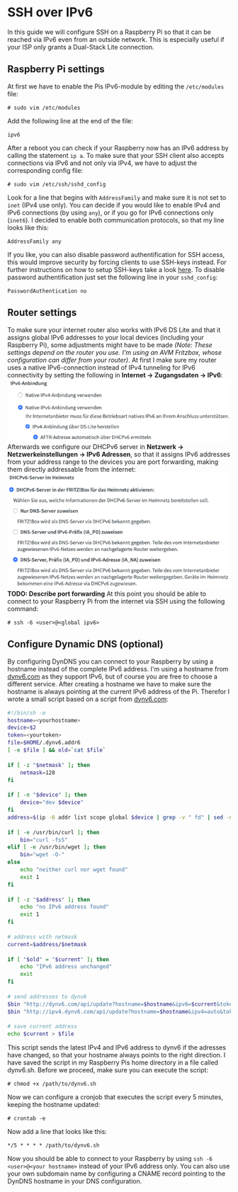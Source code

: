 # SSH over IPv6
In this guide we will configure SSH on a Raspberry Pi so that it can be reached via IPv6 even from an outside network. This is especially useful if your ISP only grants a Dual-Stack Lite connection.

## Raspberry Pi settings
At first we have to enable the Pis IPv6-module by editing the `/etc/modules` file:
```console
# sudo vim /etc/modules
```
Add the following line at the end of the file:
```
ipv6
```
After a reboot you can check if your Raspberry now has an IPv6 address by calling the statement `ip a`. To make sure that your SSH client also accepts connections via IPv6 and not only via IPv4, we have to adjust the corresponding config file:
```console
# sudo vim /etc/ssh/sshd_config
```
Look for a line that begins with `AddressFamily` and make sure it is not set to `inet` (IPv4 use only). You can decide if you would like to enable IPv4 and IPv6 connections (by using `any`), or if you go for IPv6 connections only (`inet6`). I decided to enable both communication protocols, so that my line looks like this:
```
AddressFamily any
```
If you like, you can also disable password authentification for SSH access, this would improve security by forcing clients to use SSH-keys instead. For further instructions on how to setup SSH-keys take a look [here](https://www.raspberrypi.org/documentation/remote-access/ssh/passwordless.md). To disable password authentification just set the following line in your `sshd_config`:
```
PasswordAuthentication no
```

## Router settings
To make sure your internet router also works with IPv6 DS Lite and that it assigns global IPv6 addresses to your local devices (including your Raspberry Pi), some adjustments might have to be made *(Note: These settings depend on the router you use. I'm using an AVM Fritzbox, whose configuration can differ from your router)*.
At first I make sure my router uses a native IPv6-connection instead of IPv4 tunneling for IPv6 connectivity by setting the following in **Internet -> Zugangsdaten -> IPv6**:
![Image](images/ssh6_zugangsdatenIPv6.png)
Afterwards we configure our DHCPv6 server in **Netzwerk -> Netzwerkeinstellungen -> IPv6 Adressen**, so that it assigns IPv6 addresses from your address range to the devices you are port forwarding, making them directly addressable from the internet:
![Image](images/ssh6_dhcpv6.png)
**TODO: Describe port forwarding**
At this point you should be able to connect to your Raspberry Pi from the internet via SSH using the following command:
```console
# ssh -6 <user>@<global ipv6>
```
## Configure Dynamic DNS (optional)
By configuring DynDNS you can connect to your Raspberry by using a hostname instead of the complete IPv6 address. I'm using a hostname from [dynv6.com](https://dynv6.com) as they support IPv6, but of course you are free to choose a different service. After creating a hostname we have to make sure the hostname is always pointing at the current IPv6 address of the Pi. Therefor I wrote a small script based on a script from [dynv6.com](https://dynv6.com):
``` bash
#!/bin/sh -e
hostname=<yourhostname>
device=$2
token=<yourtoken>
file=$HOME/.dynv6.addr6
[ -e $file ] && old=`cat $file`

if [ -z "$netmask" ]; then
    netmask=128
fi

if [ -n "$device" ]; then
    device="dev $device"
fi
address=$(ip -6 addr list scope global $device | grep -v " fd" | sed -n 's/.*inet6 \([0-9a-f:]\+\).*/\1/p' | head -n 1)

if [ -e /usr/bin/curl ]; then
    bin="curl -fsS"
elif [ -e /usr/bin/wget ]; then
    bin="wget -O-"
else
    echo "neither curl nor wget found"
    exit 1
fi

if [ -z "$address" ]; then
    echo "no IPv6 address found"
    exit 1
fi

# address with netmask
current=$address/$netmask

if [ "$old" = "$current" ]; then
    echo "IPv6 address unchanged"
    exit
fi

# send addresses to dynv6
$bin "http://dynv6.com/api/update?hostname=$hostname&ipv6=$current&token=$token"
$bin "http://ipv4.dynv6.com/api/update?hostname=$hostname&ipv4=auto&token=$token"

# save current address
echo $current > $file
```
This script sends the latest IPv4 and IPv6 address to dynv6 if the adresses have changed, so that your hostname always points to the right direction. I have saved the script in my Raspberry Pis home directory in a file called dynv6.sh. Before we proceed, make sure you can execute the script:
```console
# chmod +x /path/to/dynv6.sh
```
Now we can configure a cronjob that executes the script every 5 minutes, keeping the hostname updated:
```console
# crontab -e
```
Now add a line that looks like this:
```
*/5 * * * * /path/to/dynv6.sh
```
Now you should be able to connect to your Raspberry by using `ssh -6 <user>@<your hostname>` instead of your IPv6 address only. You can also use your own subdomain name by configuring a CNAME record pointing to the DynDNS hostname in your DNS configuration.

